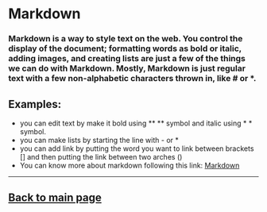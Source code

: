 # Markdown
### Markdown is a way to style text on the web. You control the display of the document; formatting words as bold or italic, adding images, and creating lists are just a few of the things we can do with Markdown. Mostly, Markdown is just regular text with a few non-alphabetic characters thrown in, like # or *.

## Examples: 
 - you can edit text by make it bold using ** ** symbol and italic using * * symbol.
- you can make lists by starting the line with - or *
- you can add link by putting the word you want to link between brackets [] and then putting the link between two arches ()
- You can know more about markdown following this link: [Markdown](https://docs.github.com/en/get-started/writing-on-github/getting-started-with-writing-and-formatting-on-github/basic-writing-and-formatting-syntax)

<hr>

##  [Back to main page](sql.md)